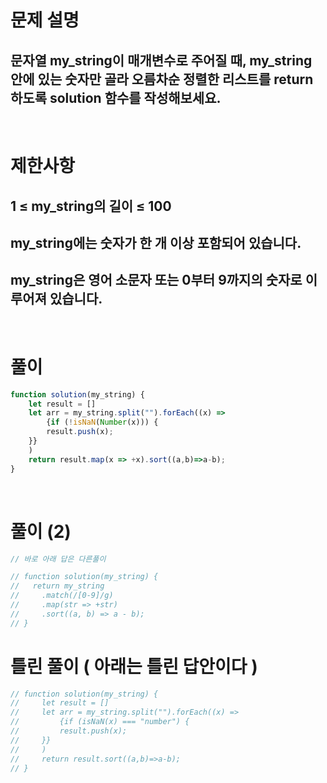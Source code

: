# 문제 설명
## 문자열 my_string이 매개변수로 주어질 때, my_string 안에 있는 숫자만 골라 오름차순 정렬한 리스트를 return 하도록 solution 함수를 작성해보세요.

<br>

# 제한사항
## 1 ≤ my_string의 길이 ≤ 100
## my_string에는 숫자가 한 개 이상 포함되어 있습니다.
## my_string은 영어 소문자 또는 0부터 9까지의 숫자로 이루어져 있습니다.

<br>

# 풀이

```js
function solution(my_string) {
    let result = []
    let arr = my_string.split("").forEach((x) =>
        {if (!isNaN(Number(x))) {
        result.push(x);
    }}
    )
    return result.map(x => +x).sort((a,b)=>a-b);
}
```

<br>

# 풀이 (2)

```js
// 바로 아래 답은 다른풀이

// function solution(my_string) {
//   return my_string
//     .match(/[0-9]/g)
//     .map(str => +str)
//     .sort((a, b) => a - b);
// }
```

# 틀린 풀이 ( 아래는 틀린 답안이다 )

```js
// function solution(my_string) {
//     let result = []
//     let arr = my_string.split("").forEach((x) =>
//         {if (isNaN(x) === "number") {
//         result.push(x);
//     }}
//     )
//     return result.sort((a,b)=>a-b);
// }
```